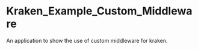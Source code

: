# Kraken_Example_Custom_Middleware

An application to show the use of custom middleware for kraken.
